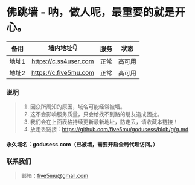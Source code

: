 # 佛跳墙 - 呐，做人呢，最重要的就是开心。

| 备用 | 墙内地址👇 | 服务 | 状态 |
| :----: | :----: | :----: | :----: |
| 地址1 | https://c.ss4user.com | 正常 | 高可用 |
| 地址2 | https://c.five5mu.com | 正常 | 高可用 |

### 说明

> 1. 因众所周知的原因，域名可能经常被墙。
> 2. 这不会影响服务质量，只会给找不到路的朋友造成困扰。
> 3. 我们会在上面表格持续更新最新地址，防走丢，请收藏本链接！
> 4. 放走丢链接：https://github.com/five5mu/godusess/blob/g/g.md

#### 永久域名：godusess.com（已被墙，需要开启全局代理访问。）

### 联系我们

> 邮箱：five5mu@gmail.com
